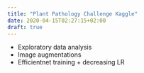```yaml
---
title: "Plant Pathology Challenge Kaggle"
date: 2020-04-15T02:27:15+02:00
draft: true
---
```


* Exploratory data analysis
* Image augmentations
* Efficientnet training + decreasing LR